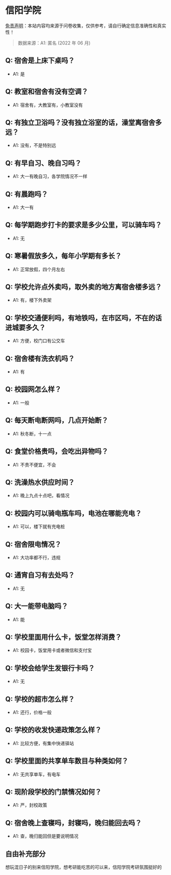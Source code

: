 # 信阳学院

[免责声明](https://colleges.chat/#_3)：本站内容均来源于问卷收集，仅供参考，请自行确定信息准确性和真实性！

> 数据来源：A1: 匿名 (2022 年 06 月)

## Q: 宿舍是上床下桌吗？

- A1: 是

## Q: 教室和宿舍有没有空调？

- A1: 宿舍有，大教室有，小教室没有

## Q: 有独立卫浴吗？没有独立浴室的话，澡堂离宿舍多远？

- A1: 没有，不是特别远

## Q: 有早自习、晚自习吗？

- A1: 大一有晚自习，各学院情况不一样

## Q: 有晨跑吗？

- A1: 大一有

## Q: 每学期跑步打卡的要求是多少公里，可以骑车吗？

- A1: 无

## Q: 寒暑假放多久，每年小学期有多长？

- A1: 正常放假，四个月左右

## Q: 学校允许点外卖吗，取外卖的地方离宿舍楼多远？

- A1: 有，楼下外卖架

## Q: 学校交通便利吗，有地铁吗，在市区吗，不在的话进城要多久？

- A1: 方便，校门口有公交车

## Q: 宿舍楼有洗衣机吗？

- A1: 有

## Q: 校园网怎么样？

- A1: 一般

## Q: 每天断电断网吗，几点开始断？

- A1: 秋冬断，十一点

## Q: 食堂价格贵吗，会吃出异物吗？

- A1: 不贵不便宜，不会

## Q: 洗澡热水供应时间？

- A1: 晚上九点十点吧，看情况

## Q: 校园内可以骑电瓶车吗，电池在哪能充电？

- A1: 可以，楼下就有充电桩

## Q: 宿舍限电情况？

- A1: 大功率都不行，违规

## Q: 通宵自习有去处吗？

- A1: 无

## Q: 大一能带电脑吗？

- A1: 能

## Q: 学校里面用什么卡，饭堂怎样消费？

- A1: 校园卡，饭堂用卡或者微信和支付宝

## Q: 学校会给学生发银行卡吗？

- A1: 无

## Q: 学校的超市怎么样？

- A1: 还行，价格一般

## Q: 学校的收发快递政策怎么样？

- A1: 比较方便，有集中快递驿站

## Q: 学校里面的共享单车数目与种类如何？

- A1: 无共享单车，有电车

## Q: 现阶段学校的门禁情况如何？

- A1: 严，封校政策

## Q: 宿舍晚上查寝吗，封寝吗，晚归能回去吗？

- A1: 查，晚归能回但是要说明情况

## 自由补充部分

想玩混日子的别来信阳学院，想考研能吃苦的可以来，信阳学院考研氛围挺好的